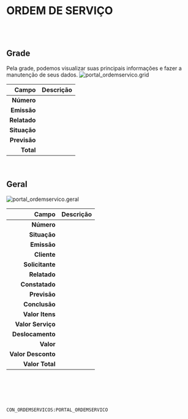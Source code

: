 # ORDEM DE SERVIÇO
<br>
<br>

## Grade
Pela grade, podemos visualizar suas principais informações e fazer a manutenção de seus dados.
![portal_ordemservico.grid](https://raw.githubusercontent.com/netforcews/docs-erp/master/geral/imagens/portal_ordemservico.grid.png)

Campo | Descrição
--:|---
**Número** | 
**Emissão** | 
**Relatado** | 
**Situação** | 
**Previsão** | 
**Total** | 
<br>

## Geral
![portal_ordemservico.geral](https://raw.githubusercontent.com/netforcews/docs-erp/master/geral/imagens/portal_ordemservico.geral.png)

Campo | Descrição
--:|---
**Número** | 
**Situação** | 
**Emissão** | 
**Cliente** | 
**Solicitante** | 
**Relatado** | 
**Constatado** | 
**Previsão** | 
**Conclusão** | 
**Valor Itens** | 
**Valor Serviço** | 
**Deslocamento** | 
**Valor** | 
**Valor Desconto** | 
**Valor Total** | 
<br>
<br>
<br>
<br>

```CON_ORDEMSERVICOS:PORTAL_ORDEMSERVICO```
